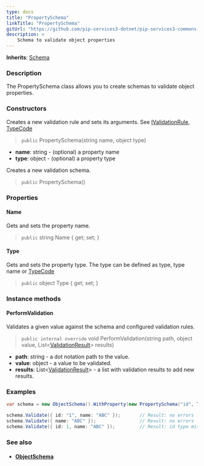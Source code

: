 ```yaml
---
type: docs
title: "PropertySchema"
linkTitle: "PropertySchema"
gitUrl: "https://github.com/pip-services3-dotnet/pip-services3-commons-dotnet"
description: >
    Schema to validate object properties
---
```


**Inherits**: [Schema](../schema)

### Description

The PropertySchema class allows you to create schemas to validate object properties.

### Constructors
Creates a new validation rule and sets its arguments.
See [IValidationRule](../ivalidation_rule), [TypeCode](../convert/type_code)

> `public` PropertySchema(string name, object type)

- **name**: string - (optional) a property name
- **type**: object - (optional) a property type


Creates a new validation schema.

> `public` PropertySchema()

### Properties

#### Name
Gets and sets the property name.

> `public` string Name { get; set; }

#### Type
Gets and sets the property type.
The type can be defined as type, type name or [TypeCode](../convert/type_code)

> `public` object Type { get; set; }

### Instance methods


#### PerformValidation
Validates a given value against the schema and configured validation rules.

> `public internal override` void PerformValidation(string path, object value, List<[ValidationResult](../validation_result)> results)

- **path**: string - a dot notation path to the value.
- **value**: object - a value to be validated.
- **results**: List<[ValidationResult](../validation_result)> - a list with validation results to add new results.


### Examples

```cs
var schema = new ObjectSchema().WithProperty(new PropertySchema("id", TypeCode.String));

schema.Validate({ id: "1", name: "ABC" });       // Result: no errors
schema.Validate({ name: "ABC" });                // Result: no errors
schema.Validate({ id: 1, name: "ABC" });         // Result: id type mismatch

```

### See also
- #### [ObjectSchema](../object_schema)
